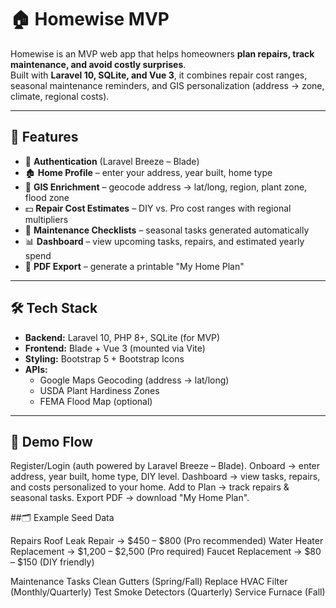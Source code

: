 # 🏠 Homewise MVP

Homewise is an MVP web app that helps homeowners **plan repairs, track maintenance, and avoid costly surprises**.  
Built with **Laravel 10, SQLite, and Vue 3**, it combines repair cost ranges, seasonal maintenance reminders, and GIS personalization (address → zone, climate, regional costs).  

---

## 🚀 Features

- 🔑 **Authentication** (Laravel Breeze – Blade)  
- 🏚️ **Home Profile** – enter your address, year built, home type  
- 📍 **GIS Enrichment** – geocode address → lat/long, region, plant zone, flood zone  
- 💵 **Repair Cost Estimates** – DIY vs. Pro cost ranges with regional multipliers  
- 📅 **Maintenance Checklists** – seasonal tasks generated automatically  
- 📊 **Dashboard** – view upcoming tasks, repairs, and estimated yearly spend  
- 📄 **PDF Export** – generate a printable "My Home Plan"  

---

## 🛠️ Tech Stack

- **Backend:** Laravel 10, PHP 8+, SQLite (for MVP)  
- **Frontend:** Blade + Vue 3 (mounted via Vite)  
- **Styling:** Bootstrap 5 + Bootstrap Icons  
- **APIs:**  
  - Google Maps Geocoding (address → lat/long)  
  - USDA Plant Hardiness Zones  
  - FEMA Flood Map (optional)  

---
## 🧪 Demo Flow
Register/Login (auth powered by Laravel Breeze – Blade).
Onboard → enter address, year built, home type, DIY level.
Dashboard → view tasks, repairs, and costs personalized to your home.
Add to Plan → track repairs & seasonal tasks.
Export PDF → download "My Home Plan".

##🗂️ Example Seed Data

Repairs
Roof Leak Repair → $450 – $800 (Pro recommended)
Water Heater Replacement → $1,200 – $2,500 (Pro required)
Faucet Replacement → $80 – $150 (DIY friendly)

Maintenance Tasks
Clean Gutters (Spring/Fall)
Replace HVAC Filter (Monthly/Quarterly)
Test Smoke Detectors (Quarterly)
Service Furnace (Fall)



